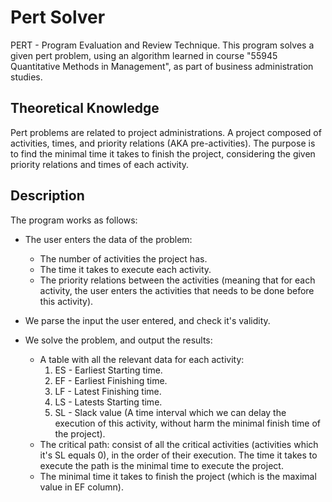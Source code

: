 # Pert Solver

PERT - Program Evaluation and Review Technique.
This program solves a given pert problem, using an algorithm learned in course 
"55945 Quantitative Methods in Management", as part of business administration studies.

## Theoretical Knowledge

Pert problems are related to project administrations.
A project composed of activities, times, and priority relations (AKA pre-activities).
The purpose is to find the minimal time it takes to finish the project, considering 
the given priority relations and times of each activity. 

## Description 

The program works as follows:
* The user enters the data of the problem:
  - The number of activities the project has.
  - The time it takes to execute each activity.
  - The priority relations between the activities (meaning that for each activity, 
    the user enters the activities that needs to be done before this activity).

* We parse the input the user entered, and check it's validity.

* We solve the problem, and output the results:
  - A table with all the relevant data for each activity:
    1. ES - Earliest Starting time.
    2. EF - Earliest Finishing time.
    3. LF - Latest Finishing time.
    4. LS - Latests Starting time.
    5. SL - Slack value (A time interval which we can delay the execution of this activity, 
            without harm the minimal finish time of the project).
  - The critical path: consist of all the critical activities (activities which it's SL equals 0), 
    in the order of their execution. The time it takes to execute the path is the minimal time to execute the project.
  - The minimal time it takes to finish the project (which is the maximal value in EF column).
   

